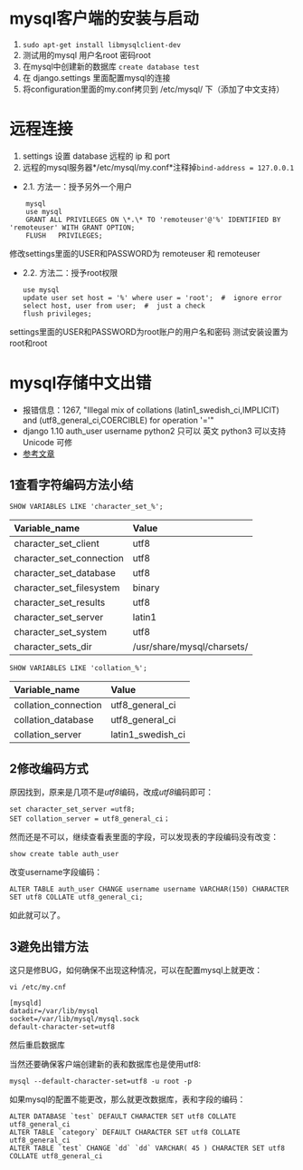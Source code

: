 # mysql客户端的安装与启动
1. ```sudo apt-get install libmysqlclient-dev```
2. 测试用的mysql 用户名root  密码root
3. 在mysql中创建新的数据库
```create database test```
4. 在 django.settings 里面配置mysql的连接
5. 将configuration里面的my.conf拷贝到 /etc/mysql/ 下（添加了中文支持）
# 远程连接
1. settings 设置 database 远程的 ip 和 port
2. 远程的mysql服务器*/etc/mysql/my.conf*注释掉```bind-address = 127.0.0.1```
- 2.1. 方法一：授予另外一个用户
```
    mysql
    use mysql
    GRANT ALL PRIVILEGES ON \*.\* TO 'remoteuser'@'%' IDENTIFIED BY 'remoteuser' WITH GRANT OPTION;
    FLUSH   PRIVILEGES;
```
修改settings里面的USER和PASSWORD为 remoteuser 和 remoteuser
- 2.2. 方法二：授予root权限
    ```mysql
    use mysql
    update user set host = '%' where user = 'root';  #  ignore error
    select host, user from user;  #  just a check
    flush privileges;
    ```
settings里面的USER和PASSWORD为root账户的用户名和密码 测试安装设置为 root和root
# mysql存储中文出错
* 报错信息：1267, "Illegal mix of collations (latin1_swedish_ci,IMPLICIT) and (utf8_general_ci,COERCIBLE) for operation '='"
* django 1.10 auth_user username python2 只可以 英文  python3 可以支持 Unicode 可修
* [参考文章](http://blog.csdn.net/wujingwen1111/article/details/12652819)
## 1查看字符编码方法小结
```
SHOW VARIABLES LIKE 'character_set_%';
```
|Variable_name|Value|
:-----|:-----|
| character_set_client     | utf8                       |
| character_set_connection | utf8                       |
| character_set_database   | utf8                       |
| character_set_filesystem | binary                     |
| character_set_results    | utf8                       |
| character_set_server     | latin1                     |
| character_set_system     | utf8                       |
| character_sets_dir       | /usr/share/mysql/charsets/ |

```
SHOW VARIABLES LIKE 'collation_%';
```
| Variable_name        | Value             |
|:-----|:-----|
| collation_connection | utf8_general_ci   |
| collation_database   | utf8_general_ci   |
| collation_server     | latin1_swedish_ci |
## 2修改编码方式
原因找到，原来是几项不是*utf8*编码，改成*utf8*编码即可：
```
set character_set_server =utf8;
SET collation_server = utf8_general_ci；
```
然而还是不可以，继续查看表里面的字段，可以发现表的字段编码没有改变：
```
show create table auth_user
```
改变username字段编码：
```
ALTER TABLE auth_user CHANGE username username VARCHAR(150) CHARACTER SET utf8 COLLATE utf8_general_ci;
```
如此就可以了。

## 3避免出错方法
这只是修BUG，如何确保不出现这种情况，可以在配置mysql上就更改：
```
vi /etc/my.cnf

[mysqld]
datadir=/var/lib/mysql
socket=/var/lib/mysql/mysql.sock
default-character-set=utf8
```
然后重启数据库

当然还要确保客户端创建新的表和数据库也是使用utf8:
```
mysql --default-character-set=utf8 -u root -p
```
如果mysql的配置不能更改，那么就更改数据库，表和字段的编码：
```
ALTER DATABASE `test` DEFAULT CHARACTER SET utf8 COLLATE utf8_general_ci
ALTER TABLE `category` DEFAULT CHARACTER SET utf8 COLLATE utf8_general_ci
ALTER TABLE `test` CHANGE `dd` `dd` VARCHAR( 45 ) CHARACTER SET utf8 COLLATE utf8_general_ci
```
